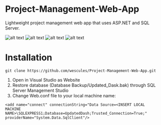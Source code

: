 # Project-Management-Web-App

Lightweight project management web app that uses ASP.NET and SQL Server.

![alt text](https://raw.githubusercontent.com/wescules/Project-Management-Web-App/master/login.png)
![alt text](https://raw.githubusercontent.com/wescules/Project-Management-Web-App/master/dashboard.png)
![alt text](https://raw.githubusercontent.com/wescules/Project-Management-Web-App/master/timeline.png)
![alt text](https://raw.githubusercontent.com/wescules/Project-Management-Web-App/master/timesheet.png)

# Installation
```
git clone https://github.com/wescules/Project-Management-Web-App.git
```
1) Open in Visual Studio as Website
2) Restore database (Database Backup/Updated_Dask.bak) through SQL Server Management Studio
3) Change Web.conf file to your local machine name:
```
<add name="connect" connectionString="Data Source=<INSERT LOCAL MACHINE NAME>\SQLEXPRESS1;Database=UpdatedDash;Trusted_Connection=True;" providerName="System.Data.SqlClient"/>
```
